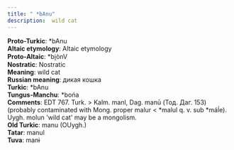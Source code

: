 ```yaml
---
title: " *bAnu"
description:  wild cat
---
```


<strong>Proto-Turkic</strong>:  *bAnu<br>
<strong>Altaic etymology</strong>:  Altaic etymology<br>
<strong> Proto-Altaic</strong>:  *bi̯ònV<br>
<strong>Nostratic</strong>:  Nostratic<br>
<strong>Meaning</strong>:  wild cat<br>
<strong>Russian meaning</strong>:  дикая кошка<br>
<strong>Turkic</strong>:  *bAnu<br>
<strong>Tungus-Manchu</strong>:  *bońa<br>
<strong>Comments</strong>:  EDT 767. Turk. > Kalm. manl, Dag. manū (Тод. Даг. 153) (probably contaminated with Mong. proper malur < *malul q. v. sub *máĺe). Uygh. molun 'wild cat' may be a mongolism.<br>
<strong>Old Turkic</strong>:  manu (OUygh.)<br>
<strong>Tatar</strong>:  manul<br>
<strong>Tuva</strong>:  manɨ<br>


